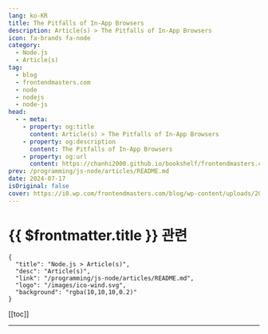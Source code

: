 ```yaml
---
lang: ko-KR
title: The Pitfalls of In-App Browsers
description: Article(s) > The Pitfalls of In-App Browsers
icon: fa-brands fa-node
category: 
  - Node.js
  - Article(s)
tag: 
  - blog
  - frontendmasters.com
  - node
  - nodejs
  - node-js
head:
  - - meta:
    - property: og:title
      content: Article(s) > The Pitfalls of In-App Browsers
    - property: og:description
      content: The Pitfalls of In-App Browsers
    - property: og:url
      content: https://chanhi2000.github.io/bookshelf/frontendmasters.com/the-pitfalls-of-in-app-browsers.html
prev: /programming/js-node/articles/README.md
date: 2024-07-17
isOriginal: false
cover: https://i0.wp.com/frontendmasters.com/blog/wp-content/uploads/2024/07/cHJpdmF0ZS9zdGF0aWMvaW1hZ2Uvd2Vic2l0ZS8yMDIyLTA0L2xyL2Zyd2FybmluZ19zaWduX3NpZ25fd2FybmluZy1pbWFnZS1reWJhYjFtaC5qcGc.webp?w=1024&ssl=1
---
```


# {{ $frontmatter.title }} 관련

```component VPCard
{
  "title": "Node.js > Article(s)",
  "desc": "Article(s)",
  "link": "/programming/js-node/articles/README.md",
  "logo": "/images/ico-wind.svg",
  "background": "rgba(10,10,10,0.2)"
}
```

[[toc]]

---

<SiteInfo
  name="The Pitfalls of In-App Browsers"
  desc="You should know that in-app browser can and do literally inject JavaScript into the websites you visit with them with tracking scripts from the app you're inside of. And that's just one thing that sucks about them."
  url="https://frontendmasters.com/news/the-pitfalls-of-in-app-browsers/"
  logo="https://frontendmasters.com/favicon.ico"
  preview="https://i0.wp.com/frontendmasters.com/blog/wp-content/uploads/2024/07/cHJpdmF0ZS9zdGF0aWMvaW1hZ2Uvd2Vic2l0ZS8yMDIyLTA0L2xyL2Zyd2FybmluZ19zaWduX3NpZ25fd2FybmluZy1pbWFnZS1reWJhYjFtaC5qcGc.webp?w=1024&ssl=1"/>

<!-- TODO: 작성 -->
